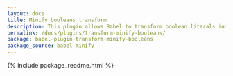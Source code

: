 ```yaml
---
layout: docs
title: Minify booleans transform
description: This plugin allows Babel to transform boolean literals into !0 for true and !1 for false
permalink: /docs/plugins/transform-minify-booleans/
package: babel-plugin-transform-minify-booleans
package_source: babel-minify
---
```


{% include package_readme.html %}
